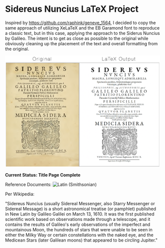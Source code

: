 # Sidereus Nuncius LaTeX Project

Inspired by https://github.com/raphink/geneve_1564, I decided to copy the same approach of utilizing XeLaTeX and the EB Garamond font to reproduce a classic text, but in this case, applying the approach to the Siderus Nuncius by Galileo. The intent is to get as close as possible to the original while obviously cleaning up the placement of the text and overall formatting from the original.

![Output Comparison](https://raw.githubusercontent.com/adammschauer/Sidereus_Nuncius/master/Output%20Comparison.png)

**Current Status: Title Page Complete**

Reference Documents:
![Latin (Smithsonian)](https://library.si.edu/digital-library/book/sidereusnuncius00gali)

Per Wikipedia:

"Sidereus Nuncius (usually Sidereal Messenger, also Starry Messenger or Sidereal Message) is a short astronomical treatise (or pamphlet) published in New Latin by Galileo Galilei on March 13, 1610. It was the first published scientific work based on observations made through a telescope, and it contains the results of Galileo's early observations of the imperfect and mountainous Moon, the hundreds of stars that were unable to be seen in either the Milky Way or certain constellations with the naked eye, and the Medicean Stars (later Galilean moons) that appeared to be circling Jupiter."
